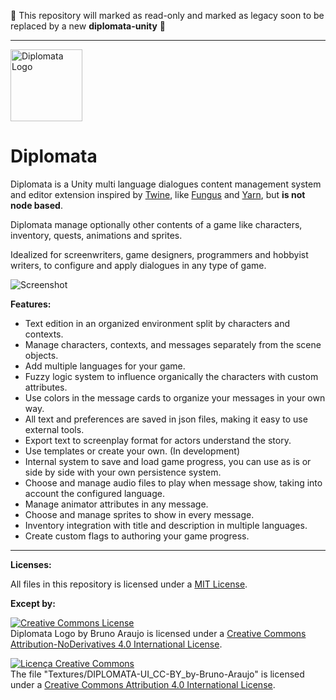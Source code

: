 :rotating_light: This repository will marked as read-only and marked as legacy soon to be replaced by a new **diplomata-unity** :rotating_light:

---

<img src="https://raw.githubusercontent.com/lavaleak/diplomata-unity/master/Textures/DIPLOMATA-Logo_CC-BY-ND_by-Bruno-Araujo.png" alt="Diplomata Logo" title="Diplomata Logo by Bruno Araujo is licensed under a Creative Commons Attribution-NoDerivatives 4.0 International License." width="115" height="115" /><br/>

# Diplomata

Diplomata is a Unity multi language dialogues content management system and editor extension inspired by [Twine](http://twinery.org/), like [Fungus](http://fungusgames.com/) and [Yarn](https://github.com/InfiniteAmmoInc/Yarn), but **is not node based**.  

Diplomata manage optionally other contents of a game like characters, inventory, quests, animations and sprites.

Idealized for screenwriters, game designers, programmers and hobbyist writers, to configure and apply dialogues in any type of game.


![Screenshot](https://raw.githubusercontent.com/lavaleak/diplomata-unity/master/Textures/Screenshot.jpg)


**Features:**
- Text edition in an organized environment split by characters and contexts.
- Manage characters, contexts, and messages separately from the scene objects.
- Add multiple languages for your game.
- Fuzzy logic system to influence organically the characters with custom attributes.
- Use colors in the message cards to organize your messages in your own way.
- All text and preferences are saved in json files, making it easy to use external tools.
- Export text to screenplay format for actors understand the story.
- Use templates or create your own. (In development)
- Internal system to save and load game progress, you can use as is or side by side with your own persistence system.
- Choose and manage audio files to play when message show, taking into account the configured language.
- Manage animator attributes in any message.
- Choose and manage sprites to show in every message.
- Inventory integration with title and description in multiple languages.
- Create custom flags to authoring your game progress.


---


**Licenses:**


All files in this repository is licensed under a [MIT License](https://github.com/lavaleak/diplomata/blob/master/LICENSE.md).


**Except by:**



<a rel="license" href="http://creativecommons.org/licenses/by-nd/4.0/"><img alt="Creative Commons License" style="border-width:0" src="https://i.creativecommons.org/l/by-nd/4.0/88x31.png" /></a><br /><span xmlns:dct="http://purl.org/dc/terms/" href="http://purl.org/dc/dcmitype/StillImage" property="dct:title" rel="dct:type">Diplomata Logo</span> by <span xmlns:cc="http://creativecommons.org/ns#" property="cc:attributionName">Bruno Araujo</span> is licensed under a <a rel="license" href="http://creativecommons.org/licenses/by-nd/4.0/">Creative Commons Attribution-NoDerivatives 4.0 International License</a>.




<a rel="license" href="http://creativecommons.org/licenses/by/4.0/"><img alt="Licença Creative Commons" style="border-width:0" src="https://i.creativecommons.org/l/by/4.0/88x31.png" /></a><br />The file "Textures/DIPLOMATA-UI_CC-BY_by-Bruno-Araujo" is licensed under a <a rel="license" href="http://creativecommons.org/licenses/by/4.0/">Creative Commons Attribution 4.0 International License</a>.
